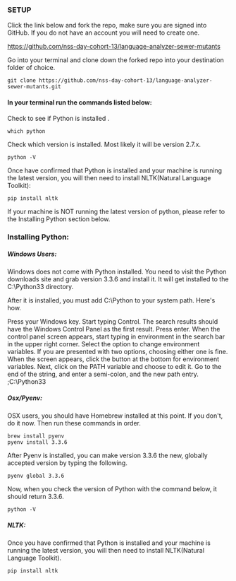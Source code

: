 ### SETUP

Click the link below and fork the repo, make sure you are signed into GitHub. If you do not have an account you will need to create one.

<https://github.com/nss-day-cohort-13/language-analyzer-sewer-mutants>

Go into your terminal and clone down the forked repo into your destination folder of choice.

```
git clone https://github.com/nss-day-cohort-13/language-analyzer-sewer-mutants.git
``` 

#### In your terminal run the commands listed below:

Check to see if Python is installed .

```
which python
```

Check which version is installed. Most likely it will be version 2.7.x.

```
python -V
```

Once have confirmed that Python is installed and your machine is running the latest version, you will then need to install NLTK(Natural Language Toolkit):

```
pip install nltk
```

If your machine is NOT running the latest version of python, please refer to the Installing Python section below.
### Installing Python:

##### Windows Users:

Windows does not come with Python installed. You need to visit the Python downloads site and grab version 3.3.6 and install it. It will get installed to the C:\Python33 directory.

After it is installed, you must add C:\Python to your system path. Here's how.

Press your Windows key.
Start typing Control.
The search results should have the Windows Control Panel as the first result. Press enter.
When the control panel screen appears, start typing in environment in the search bar in the upper right corner.
Select the option to change environment variables. If you are presented with two options, choosing either one is fine.
When the screen appears, click the button at the bottom for environment variables.
Next, click on the PATH variable and choose to edit it.
Go to the end of the string, and enter a semi-colon, and the new path entry. ;C:\Python33

##### Osx/Pyenv:

OSX users, you should have Homebrew installed at this point. If you don't, do it now. Then run these commands in order.

```
brew install pyenv
pyenv install 3.3.6
```
After Pyenv is installed, you can make version 3.3.6 the new, globally accepted version by typing the following.

```
pyenv global 3.3.6
```
Now, when you check the version of Python with the command below, it should return 3.3.6.

```
python -V
```

##### NLTK:

Once you have confirmed that Python is installed and your machine is running the latest version, you will then need to install NLTK(Natural Language Toolkit).

``` 
pip install nltk
```
